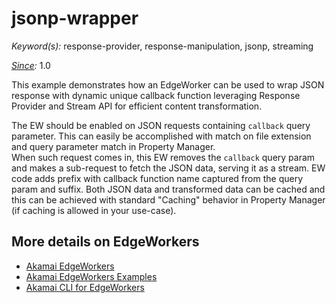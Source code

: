 # jsonp-wrapper

*Keyword(s):* response-provider, response-manipulation, jsonp, streaming<br>

*[Since](https://learn.akamai.com/en-us/webhelp/edgeworkers/edgeworkers-user-guide/GUID-14077BCA-0D9F-422C-8273-2F3E37339D5B.html):* 1.0

This example demonstrates how an EdgeWorker can be used to wrap JSON response with dynamic unique callback function leveraging Response Provider and Stream API for efficient content transformation.

The EW should be enabled on JSON requests containing `callback` query parameter. This can easily be accomplished with match on file extension and query parameter match in Property Manager.  
When such request comes in, this EW removes the `callback` query param and makes a sub-request to fetch the JSON data, serving it as a stream. EW code adds prefix with callback function name captured from the query param and suffix. Both JSON data and transformed data can be cached and this can be achieved with standard "Caching" behavior in Property Manager (if caching is allowed in your use-case).

## More details on EdgeWorkers
- [Akamai EdgeWorkers](https://developer.akamai.com/akamai-edgeworkers-overview)
- [Akamai EdgeWorkers Examples](https://github.com/akamai/edgeworkers-examples)
- [Akamai CLI for EdgeWorkers](https://developer.akamai.com/legacy/cli/packages/edgeworkers.html)
